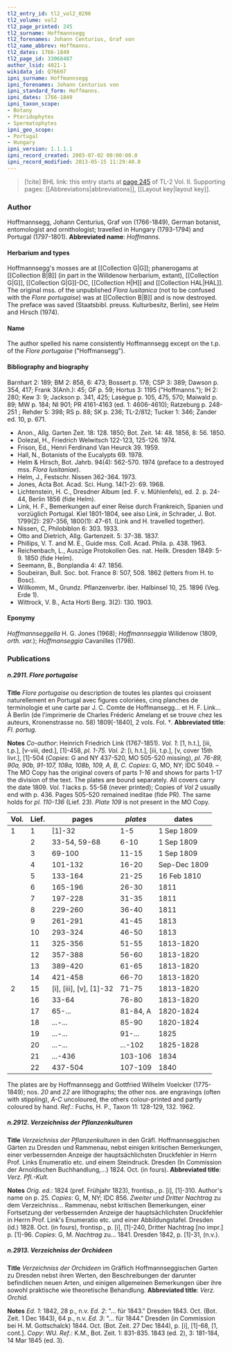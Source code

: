 ```yaml
---
tl2_entry_id: tl2_vol2_0296
tl2_volume: vol2
tl2_page_printed: 245
tl2_surname: Hoffmannsegg
tl2_forenames: Johann Centurius, Graf von
tl2_name_abbrev: Hoffmanns.
tl2_dates: 1766-1849
tl2_page_id: 33068487
author_lsid: 4021-1
wikidata_id: Q76697
ipni_surname: Hoffmannsegg
ipni_forenames: Johann Centurius von
ipni_standard_form: Hoffmanns.
ipni_dates: 1766-1849
ipni_taxon_scope: 
- Botany
- Pteridophytes
- Spermatophytes
ipni_geo_scope: 
- Portugal
- Hungary
ipni_version: 1.1.1.1
ipni_record_created: 2003-07-02 00:00:00.0
ipni_record_modified: 2013-05-15 11:29:40.0
---
```



> [!cite] BHL link: this entry starts at [page 245](https://www.biodiversitylibrary.org/page/33068487) of TL-2 Vol. II.
> Supporting pages: [[Abbreviations|abbreviations]], [[Layout key|layout key]].

### Author

Hoffmannsegg, Johann Centurius, Graf von (1766-1849), German botanist, entomologist and ornithologist; travelled in Hungary (1793-1794) and Portugal (1797-1801). 
**Abbreviated name**: *Hoffmanns.*

#### Herbarium and types

Hoffmannsegg's mosses are at [[Collection G|G]]; phanerogams at [[Collection B|B]] (in part in the Willdenow herbarium, extant), [[Collection G|G]], [[Collection G|G]]-DC, [[Collection H|H]] and [[Collection HAL|HAL]]. The original mss. of the unpublished *Flora lusitanica* (not to be confused with the *Flore portugaise*) was at [[Collection B|B]] and is now destroyed. The preface was saved (Staatsbibl. preuss. Kulturbesitz, Berlin), see Helm and Hirsch (1974).

#### Name

The author spelled his name consistently Hoffmannsegg except on the t.p. of the *Flore portugaise* ("Hoffmansegg").

#### Bibliography and biography

Barnhart 2: 189; BM 2: 858, 6: 473; Bossert p. 178; CSP 3: 389; Dawson p. 354, 417; Frank 3(Anh.): 45; GF p. 59; Hortus 3: 1195 ("Hoffmanns."); IH 2: 280; Kew 3: 9; Jackson p. 341, 425; Lasègue p. 105, 475, 570; Maiwald p. 89; MW p. 184; NI 901; PR 4161-4163 (ed. 1: 4606-4610); Ratzeburg p. 248-251 ; Rehder 5: 398; RS p. 88; SK p. 236; TL-2/812; Tucker 1: 346; Zander ed. 10, p. 671.
- Anon., Allg. Garten Zeit. 18: 128. 1850; Bot. Zeit. 14: 48. 1856, 8: 56. 1850.
- Dolezal, H., Friedrich Welwitsch 122-123, 125-126. 1974.
- Frison, Ed., Henri Ferdinand Van Heurck 39. 1959.
- Hall, N., Botanists of the Eucalypts 69. 1978.
- Helm & Hirsch, Bot. Jahrb. 94(4): 562-570. 1974 (preface to a destroyed mss. *Flora lusitaniae*).
- Helm, J., Festschr. Nissen 362-364. 1973.
- Jones, Acta Bot. Acad. Sci. Hung. 14(1-2): 69. 1968.
- Lichtenstein, H. C., Dresdner Album (ed. F. v. Mühlenfels), ed. 2. p. 24-44, Berlin 1856 (fide Helm).
- Link, H. F., Bemerkungen auf einer Reise durch Frankreich, Spanien und vorzüglich Portugal. Kiel 1801-1804, see also Link, *in* Schrader, J. Bot. 1799(2): 297-356, 1800(1): 47-61. (Link and H. travelled together).
- Nissen, C, Philobiblon 6: 303. 1933.
- Otto and Dietrich, Allg. Gartenzeit. 5: 37-38. 1837.
- Phillips, V. T. and M. E., Guide mss. Coll. Acad. Phila. p. 438. 1963.
- Reichenbach, L., Auszüge Protokollen Ges. nat. Heilk. Dresden 1849: 5-9. 1850 (fide Helm).
- Seemann, B., Bonplandia 4: 47. 1856.
- Soubeiran, Bull. Soc. bot. France 8: 507, 508. 1862 (letters from H. to Bosc).
- Willkomm, M., Grundz. Pflanzenverbr. iber. Halbinsel 10, 25. 1896 (Veg. Erde 1).
- Wittrock, V. B., Acta Horti Berg. 3(2): 130. 1903.

#### Eponymy

*Hoffmannseggella* H. G. Jones (1968); *Hoffmannseggia* Willdenow (1809, *orth. var.*); *Hoffmanseggia* Cavanilles (1798).

### Publications

##### n.2911. Flore portugaise

**Title**
*Flore portugaise* ou description de toutes les plantes qui croissent naturellement en Portugal avec figures coloriées, cinq planches de terminologie et une carte par J. C. Comte de Hoffmansegg... et H. F. Link... À Berlin (de l'imprimerie de Charles Fréderic Amelang et se trouve chez les auteurs, Kronenstrasse no. 58) 1809\[-1840\], 2 vols. Fol. †.
**Abbreviated title**: *Fl. portug.*

**Notes**
*Co-author*: Heinrich Friedrich Link (1767-1851).
*Vol. 1*: \[1, h.t.\], \[iii, t.p.\], \[v-viii, ded.\], \[1\]-458, *pl. 1-75.*
*Vol. 2*: \[i, h.t.\], \[iii, t.p.\], \[v, cover 15th livr.\], \[1\]-504 (*Copies*: G and NY 437-520, MO 505-520 missing), *pl. 76-89, 90a, 90b, 91-107, 108a, 108b, 109, A, B, C.*
*Copies*: G, MO, NY; IDC 5049. – The MO Copy has the original covers of parts *1-16* and shows for parts 1-17 the division of the text. The plates are bound separately. All covers carry the date 1809. *Vol. 1* lacks p. 55-58 (never printed); Copies of *Vol 2* usually end with p. 436. Pages 505-520 remained ineditae (fide PR). The same holds for *pl. 110-136* (Lief. 23). *Plate 109* is not present in the MO Copy.

|Vol.	|Lief.	|pages	|*plates*	|dates|
|---	|---	|---	|---	|---	|
|1	|1	|\[1\]-32	|1-5	|1 Sep 1809|
|	|2	|33-54, 59-68	|6-10	|1 Sep 1809|
|	|3	|69-100	|11-15	|1 Sep 1809|
|	|4	|101-132	|16-20	|Sep-Dec 1809|
|	|5	|133-164	|21-25	|16 Feb 1810|
|	|6	|165-196	|26-30	|1811|
|	|7	|197-228	|31-35	|1811|
|	|8	|229-260	|36-40	|1811|
|	|9	|261-291	|41-45	|1813|
|	|10	|293-324	|46-50	|1813|
|	|11	|325-356	|51-55	|1813-1820|
|	|12	|357-388	|56-60	|1813-1820|
|	|13	|389-420	|61-65	|1813-1820|
|	|14	|421-458	|66-70	|1813-1820|
|2	|15	|\[i\], \[iii\], \[v\], \[1\]-32	|71-75	|1813-1820|
|	|16	|33-64	|76-80	|1813-1820|
|	|17	|65-...	|81-84, A	|1820-1824|
|	|18	|...-...	|85-90	|1820-1824|
|	|19	|...-...	|91-...	|1825|
|	|20	|...-...	|...-102	|1825-1828|
|	|21	|...-436	|103-106	|1834|
|	|22	|437-504	|107-109	|1840|

The plates are by Hoffmannsegg and Gottfried Wilhelm Voelcker (1775-1849); nos. *20* and *22* are lithographs; the other nos. are engravings (often with stippling), *A-C* uncoloured, the others colour-printed and partly coloured by hand.
*Ref*.: Fuchs, H. P., Taxon 11: 128-129, 132. 1962.

##### n.2912. Verzeichniss der Pflanzenkulturen

**Title**
*Verzeichniss der Pflanzenkulturen* in den Gräfl. Hoffmannseggischen Gärten zu Dresden und Rammenau, nebst einigen kritischen Bemerkungen, einer verbessernden Anzeige der hauptsächlichsten Druckfehler in Herrn Prof. Links Enumeratio etc. und einem Steindruck. Dresden (In Commission der Arnoldischen Buchhandlung,...) 1824. Oct. (in fours).
**Abbreviated title**: *Verz. Pfl.-Kult.*

**Notes**
*Orig. ed.*: 1824 (pref. Frühjahr 1823), frontisp., p. \[i\], \[1\]-310. Author's name on p. 25. *Copies*: G, M, NY; IDC 856.
*Zweiter und Dritter Nachtrag* zu dem Verzeichniss... Rammenau, nebst kritischen Bemerkungen, einer Fortsetzung der verbessernden Anzeige der hauptsächlichsten Druckfehler in Herrn Prof. Link's Enumeratio etc. und einer Abbildungstafel. Dresden (id.) 1828. Oct. (in fours), frontisp., p. \[i\], \[1\]-240, Dritter Nachtrag \[no impr.\] p. \[1\]-96.
*Copies*: G, M.
*Nachtrag* zu... 1841. Dresden 1842, p. \[1\]-31, (n.v.).

##### n.2913. Verzeichniss der Orchideen

**Title**
*Verzeichniss der Orchideen* im Gräflich Hoffmannseggischen Garten zu Dresden nebst ihren Werten, den Beschreibungen der darunter befindlichen neuen Arten, und einigen allgemeinen Bemerkungen über ihre sowohl praktische wie theoretische Behandlung.
**Abbreviated title**: *Verz. Orchid.*

**Notes**
*Ed. 1*: 1842, 28 p., n.v.
*Ed. 2*: "... für 1843." Dresden 1843. Oct. (Bot. Zeit. 1 Dec 1843), 64 p., n.v.
*Ed. 3*: "... für 1844." Dresden (in Commission bei H. M. Gottschalck) 1844. Oct. (Bot. Zeit. 27 Dec 1844), p. \[i\], \[1\]-68, \[1, cont.\]. *Copy*: WU.
*Ref*.: K.M., Bot. Zeit. 1: 831-835. 1843 (ed. 2), 3: 181-184, 14 Mar 1845 (ed. 3).

